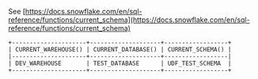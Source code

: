 See [https://docs.snowflake.com/en/sql-reference/functions/current_schema](https://docs.snowflake.com/en/sql-reference/functions/current_schema)
```
+---------------------+--------------------+------------------+
| CURRENT_WAREHOUSE() | CURRENT_DATABASE() | CURRENT_SCHEMA() |
|---------------------+--------------------+------------------|
| DEV_WAREHOUSE       | TEST_DATABASE      | UDF_TEST_SCHEMA  |
+---------------------+--------------------+------------------+
```
